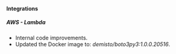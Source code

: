 
#### Integrations
##### AWS - Lambda
- Internal code improvements.
- Updated the Docker image to: *demisto/boto3py3:1.0.0.20516*.
